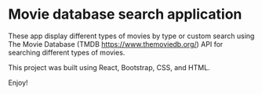 # Movie database search application

These app display different types of movies by type or custom search using The Movie Database (TMDB https://www.themoviedb.org/) API for searching different types of movies.

This project was built using React, Bootstrap, CSS, and HTML.

Enjoy!



